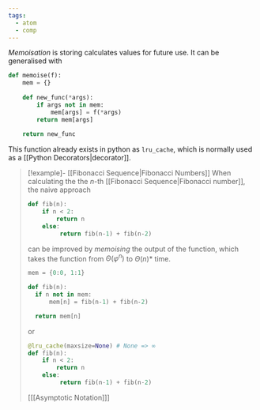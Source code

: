 ```yaml
---
tags:
  - atom
  - comp
---
```

*Memoisation* is storing calculates values for future use. It can be generalised with

```py
def memoise(f):
	mem = {}
	
	def new_func(*args):
		if args not in mem:
			mem[args] = f(*args)
		return mem[args]
		
	return new_func
```

This function already exists in python as `lru_cache`, which is normally used as a [[Python Decorators|decorator]].

> [!example]- [[Fibonacci Sequence|Fibonacci Numbers]]
> When calculating the the $n$-th [[Fibonacci Sequence|Fibonacci number]], the naive approach
> ```py
> def fib(n):
>     if n < 2:
>         return n
>     else:
>          return fib(n-1) + fib(n-2)
> ```
> can be improved by *memoising* the output of the function, which takes the function from $\Theta(\varphi^n)$ to $\Theta(n)$\* time.
> ```py
> mem = {0:0, 1:1}
> 
> def fib(n):
> 	if n not in mem:
> 		mem[n] = fib(n-1) + fib(n-2)
> 
> 	return mem[n]
> ```
> or
> ```py
> @lru_cache(maxsize=None) # None => ∞
> def fib(n):
>     if n < 2:
>         return n
>     else:
>          return fib(n-1) + fib(n-2)
> ```
> 
> \[[[Asymptotic Notation]]\]
